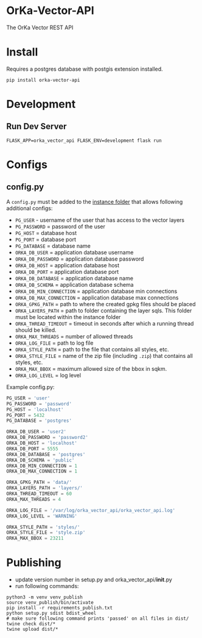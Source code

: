 # OrKa-Vector-API
The OrKa Vector REST API

# Install

Requires a postgres database with postgis extension installed.

```shell
pip install orka-vector-api
```

# Development


## Run Dev Server

```shell
FLASK_APP=orka_vector_api FLASK_ENV=development flask run
```

# Configs

## config.py

A `config.py` must be added to the [instance folder](https://flask.palletsprojects.com/en/1.1.x/config/#instance-folders)
that allows following additional configs:

- `PG_USER` - username of the user that has access to the vector layers
- `PG_PASSWORD` = password of the user
- `PG_HOST` = database host
- `PG_PORT` = database port
- `PG_DATABASE` = database name
- `ORKA_DB_USER` = application database username
- `ORKA_DB_PASSWORD` = application database password
- `ORKA_DB_HOST` = application database host
- `ORKA_DB_PORT` = application database port
- `ORKA_DB_DATABASE` = application database name
- `ORKA_DB_SCHEMA` = application database schema
- `ORKA_DB_MIN_CONNECTION` = application database min connections
- `ORKA_DB_MAX_CONNECTION` = application database max connections
- `ORKA_GPKG_PATH` = path to where the created gpkg files should be placed
- `ORKA_LAYERS_PATH` = path to folder containing the layer sqls. This folder must be located within the instance folder
- `ORKA_THREAD_TIMEOUT` = timeout in seconds after which a running thread should be killed.
- `ORKA_MAX_THREADS` = number of allowed threads
- `ORKA_LOG_FILE` = path to log file
- `ORKA_STYLE_PATH` = path to the file that contains all styles, etc.
- `ORKA_STYLE_FILE` = name of the zip file (including `.zip`) that contains all styles, etc.
- `ORKA_MAX_BBOX` = maximum allowed size of the bbox in sqkm. 
- `ORKA_LOG_LEVEL` = log level

Example config.py:

```python
PG_USER = 'user'
PG_PASSWORD = 'password'
PG_HOST = 'localhost'
PG_PORT = 5432
PG_DATABASE = 'postgres'

ORKA_DB_USER = 'user2'
ORKA_DB_PASSWORD = 'password2'
ORKA_DB_HOST = 'localhost'
ORKA_DB_PORT = 5555
ORKA_DB_DATABASE = 'postgres'
ORKA_DB_SCHEMA = 'public'
ORKA_DB_MIN_CONNECTION = 1
ORKA_DB_MAX_CONNECTION = 1

ORKA_GPKG_PATH = 'data/'
ORKA_LAYERS_PATH = 'layers/'
ORKA_THREAD_TIMEOUT = 60
ORKA_MAX_THREADS = 4

ORKA_LOG_FILE = '/var/log/orka_vector_api/orka_vector_api.log'
ORKA_LOG_LEVEL = 'WARNING'

ORKA_STYLE_PATH = 'styles/'
ORKA_STYLE_FILE = 'style.zip'
ORKA_MAX_BBOX = 23211
```

# Publishing

- update version number in setup.py and orka_vector_api/__init__.py
- run following commands:

```shell
python3 -m venv venv_publish
source venv_publish/bin/activate
pip install -r requirements_publish.txt
python setup.py sdist bdist_wheel
# make sure following command prints 'passed' on all files in dist/
twine check dist/*
twine upload dist/*
```